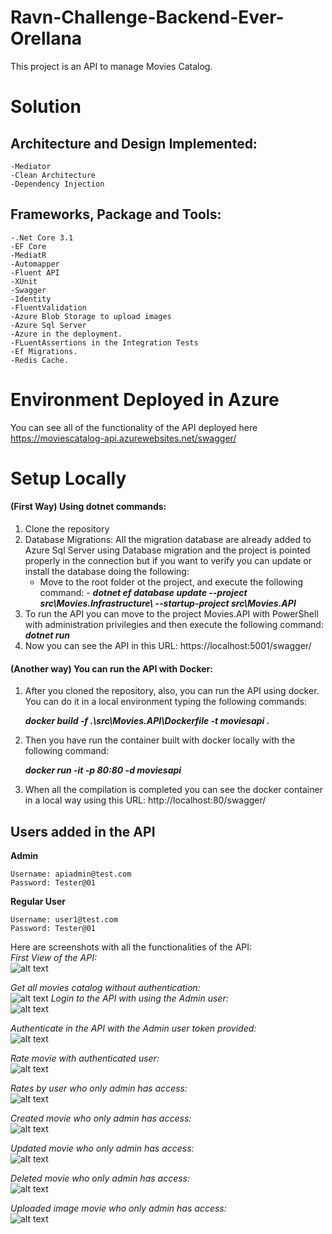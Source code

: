 # Ravn-Challenge-Backend-Ever-Orellana
This project is an API to manage Movies Catalog.

# Solution
  
  ## Architecture and Design Implemented:
    -Mediator
    -Clean Architecture
    -Dependency Injection
    
  ## Frameworks, Package and Tools:
    -.Net Core 3.1
    -EF Core
    -MediatR
    -Automapper
    -Fluent API
    -XUnit
    -Swagger
    -Identity
    -FluentValidation
    -Azure Blob Storage to upload images
    -Azure Sql Server
    -Azure in the deployment.
    -FLuentAssertions in the Integration Tests
    -Ef Migrations.
    -Redis Cache.
 
 # Environment Deployed in Azure
 
 You can see all of the functionality of the API deployed here https://moviescatalog-api.azurewebsites.net/swagger/
 
 # Setup Locally
 
 #### (First Way) Using dotnet commands: 
 1. Clone the repository
 2. Database Migrations:
    All the migration database are already added to Azure Sql Server using Database migration and the project is pointed properly in the connection but if you want to verify
    you can update or install the database doing the following:
      - Move to the root folder ot the project, and execute the following command:
            - **_dotnet ef database update --project src\Movies.Infrastructure\ --startup-project src\Movies.API_**
 3. To run the API you can move to the project Movies.API with PowerShell with administration privilegies and then execute the following command:
      **_dotnet run_**
 4. Now you can see the API in this URL: https://localhost:5001/swagger/
   
 
 #### (Another way) You can run the API with Docker:
 
 1. After you cloned the repository, also, you can run the API using docker. You can do it in a local environment typing the following commands:	
 
    **_docker build -f .\src\Movies.API\Dockerfile -t moviesapi ._**
    
 2. Then you have run the container built with docker locally with the following command:
 
    **_docker run -it -p 80:80 -d moviesapi_**
    
 3. When all the compilation is completed you can see the docker container in a local way using this URL: http://localhost:80/swagger/
 
    
 
## Users added in the API   ##
**Admin**

    Username: apiadmin@test.com
    Password: Tester@01

**Regular User**

    Username: user1@test.com
    Password: Tester@01
    
 
 Here are screenshots with all the functionalities of the API: <br />
    _First View of the API:_ <br/>
![alt text](https://github.com/ever1509/Ravn-Challenge-Backend-Ever-Orellana/blob/main/movies-screenshots/First.PNG?raw=true)

   _Get all movies catalog without authentication:_ <br/>
![alt text](https://github.com/ever1509/Ravn-Challenge-Backend-Ever-Orellana/blob/main/movies-screenshots/GetAllMovies.PNG?raw=true)
    _Login to the API with using the Admin user:_ <br/>
![alt text](https://github.com/ever1509/Ravn-Challenge-Backend-Ever-Orellana/blob/main/movies-screenshots/AdminLogin.PNG?raw=true)

   _Authenticate in the API with the Admin user token provided:_ <br/>
![alt text](https://github.com/ever1509/Ravn-Challenge-Backend-Ever-Orellana/blob/main/movies-screenshots/AdminAuthenticate.PNG?raw=true)

   _Rate movie with authenticated user:_ <br/>
![alt text](https://github.com/ever1509/Ravn-Challenge-Backend-Ever-Orellana/blob/main/movies-screenshots/RateMovie.PNG?raw=true)

   _Rates by user who only admin has access:_ <br/>
![alt text](https://github.com/ever1509/Ravn-Challenge-Backend-Ever-Orellana/blob/main/movies-screenshots/RatesByUser.PNG?raw=true)

   _Created movie who only admin has access:_ <br/>
![alt text](https://github.com/ever1509/Ravn-Challenge-Backend-Ever-Orellana/blob/main/movies-screenshots/CreatedMovie.PNG?raw=true)

   _Updated movie who only admin has access:_ <br/>
![alt text](https://github.com/ever1509/Ravn-Challenge-Backend-Ever-Orellana/blob/main/movies-screenshots/UpdatedMovie.PNG?raw=true)

   _Deleted movie who only admin has access:_ <br/>
![alt text](https://github.com/ever1509/Ravn-Challenge-Backend-Ever-Orellana/blob/main/movies-screenshots/DeletedMovie.PNG?raw=true)

   _Uploaded image movie who only admin has access:_ <br/>
![alt text](https://github.com/ever1509/Ravn-Challenge-Backend-Ever-Orellana/blob/main/movies-screenshots/UploadedImage.PNG?raw=true)

